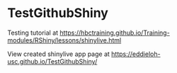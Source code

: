 # TestGithubShiny

Testing tutorial at https://hbctraining.github.io/Training-modules/RShiny/lessons/shinylive.html

View created shinylive app page at https://eddieloh-usc.github.io/TestGithubShiny/ 

